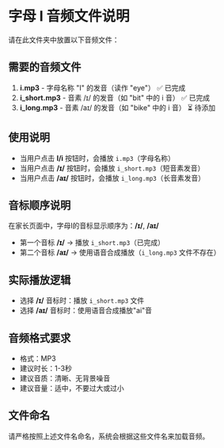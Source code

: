 # 字母 I 音频文件说明

请在此文件夹中放置以下音频文件：

## 需要的音频文件

1. **i.mp3** - 字母名称 "I" 的发音（读作 "eye"） ✅ 已完成
2. **i_short.mp3** - 音素 /ɪ/ 的发音（如 "bit" 中的 i 音） ✅ 已完成
3. **i_long.mp3** - 音素 /aɪ/ 的发音（如 "bike" 中的 i 音） ⏳ 待添加

## 使用说明

- 当用户点击 **I/i** 按钮时，会播放 `i.mp3`（字母名称）
- 当用户点击 **/ɪ/** 按钮时，会播放 `i_short.mp3`（短音素发音）
- 当用户点击 **/aɪ/** 按钮时，会播放 `i_long.mp3`（长音素发音）

## 音标顺序说明

在家长页面中，字母I的音标显示顺序为：**/ɪ/**, **/aɪ/**
- 第一个音标 **/ɪ/** → 播放 `i_short.mp3`（已完成）
- 第二个音标 **/aɪ/** → 使用语音合成播放（`i_long.mp3` 文件不存在）

## 实际播放逻辑

- 选择 **/ɪ/** 音标时：播放 `i_short.mp3` 文件
- 选择 **/aɪ/** 音标时：使用语音合成播放"ai"音

## 音频格式要求

- 格式：MP3
- 建议时长：1-3秒
- 建议音质：清晰、无背景噪音
- 建议音量：适中，不要过大或过小

## 文件命名

请严格按照上述文件名命名，系统会根据这些文件名来加载音频。 